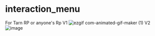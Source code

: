 # interaction_menu
For Tarn RP or anyone's Rp
V1 ![ezgif com-animated-gif-maker (1)](https://github.com/ISA420-1/interaction-menu/assets/168322041/170bb2d9-fda9-41ca-baa3-5f109da183bd)
V2 ![image](https://github.com/ISA420-1/interaction-menu/assets/168322041/5d7472df-570a-4024-a4b0-53248d049893)
